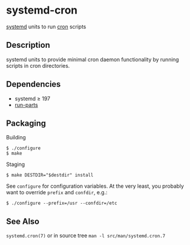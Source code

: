 systemd-cron
================
[systemd][1] units to run [cron][2] scripts

Description
---------------
systemd units to provide minimal cron daemon functionality by running scripts
in cron directories.

Dependencies
----------------
* systemd ≥ 197
* [run-parts][3]

Packaging
--------------
Building

    $ ./configure
    $ make

Staging

    $ make DESTDIR="$destdir" install

See `configure` for configuration variables. At the very least, you
probably want to override `prefix` and `confdir`, e.g.:

    $ ./configure --prefix=/usr --confdir=/etc

See Also
------------
`systemd.cron(7)` or in source tree `man -l src/man/systemd.cron.7`

[1]: http://www.freedesktop.org/wiki/Software/systemd/ "systemd"
[2]: http://en.wikipedia.org/wiki/Cron "cron"
[3]: http://packages.qa.debian.org/d/debianutils.html "debianutils"

